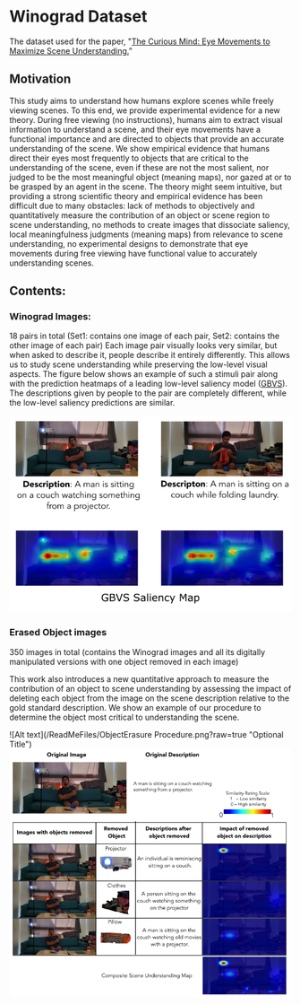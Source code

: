 # Winograd Dataset 
The dataset used for the paper, "[The Curious Mind: Eye Movements to Maximize Scene Understanding.](https://osf.io/preprints/psyarxiv/6c8gf?raw=true)” 

## Motivation
This study aims to understand how humans explore scenes while freely viewing scenes. To this end, we provide experimental evidence for a new theory. During free viewing (no instructions), humans aim to extract visual information to understand a scene, and their eye movements have a functional importance and are directed to objects that provide an accurate understanding of the scene. We show empirical evidence that humans direct their eyes most frequently to objects that are critical to the understanding of the scene, even if these are not the most salient, nor judged to be the most meaningful object (meaning maps), nor gazed at or to be grasped by an agent in the scene.  The theory might seem intuitive, but providing a strong scientific theory and empirical evidence has been difficult due to many obstacles: lack of methods to objectively and quantitatively measure the contribution of an object or scene region to scene understanding, no methods to create images that dissociate saliency, local meaningfulness judgments (meaning maps) from relevance to scene understanding, no experimental designs to demonstrate that eye movements during free viewing have functional value to accurately understanding scenes.

## Contents:

### Winograd Images: 
18 pairs in total (Set1: contains one image of each pair, Set2: contains the other image of each pair)
Each image pair visually looks very similar, but when asked to describe it, people describe it entirely differently. This allows us to study scene understanding while preserving the low-level visual aspects. The figure below shows an example of such a stimuli pair along with the prediction heatmaps of a leading low-level saliency model ([GBVS](http://papers.neurips.cc/paper/3095-graph-based-visual-saliency.pdf?raw=true)). The descriptions given by people to the pair are completely different, while the low-level saliency predictions are similar.

![Alt text](/ReadMeFiles/WinogradExample.png?raw=true "Optional Title")

### Erased Object images
350 images in total (contains the Winograd images and all its digitally manipulated versions with one object removed in each image)

This work also introduces a new quantitative approach to measure the contribution of an object to scene understanding by assessing the impact of deleting each object from the image on the scene description relative to the gold standard description. We show an example of our procedure to determine the object most critical to understanding the scene.

![Alt text](/ReadMeFiles/ObjectErasure Procedure.png?raw=true "Optional Title")
![Alt text](/ReadMeFiles/ObjectErasureProcedure.png?raw=true "Optional Title")
